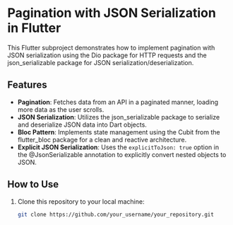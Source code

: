 # Pagination with JSON Serialization in Flutter

This Flutter subproject demonstrates how to implement pagination with JSON serialization using the Dio package for HTTP requests and the json_serializable package for JSON serialization/deserialization.

## Features

- **Pagination**: Fetches data from an API in a paginated manner, loading more data as the user scrolls.
- **JSON Serialization**: Utilizes the json_serializable package to serialize and deserialize JSON data into Dart objects.
- **Bloc Pattern**: Implements state management using the Cubit from the flutter_bloc package for a clean and reactive architecture.
- **Explicit JSON Serialization**: Uses the `explicitToJson: true` option in the @JsonSerializable annotation to explicitly convert nested objects to JSON.

## How to Use

1. Clone this repository to your local machine:

   ```bash
   git clone https://github.com/your_username/your_repository.git
